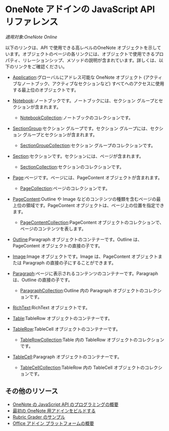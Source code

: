 # OneNote アドインの JavaScript API リファレンス

*適用対象:OneNote Online*

以下のリンクは、API で使用できる高レベルのOneNote オブジェクトを示しています。オブジェクトのページの各リンクには、オブジェクトで使用できるプロパティ、リレーションシップ、メソッドの説明が含まれています。詳しくは、以下のリンクをご確認ください。 
    
- [Application](application.md):グローバルにアドレス可能な OneNote オブジェクト (アクティブなノートブック、アクティブなセクションなど) すべてへのアクセスに使用する最上位のオブジェクトです。

- [Notebook](notebook.md):ノートブックです。ノートブックには、セクション グループとセクションが含まれます。

   - [NotebookCollection](notebookcollection.md):ノートブックのコレクションです。

- [SectionGroup](sectiongroup.md):セクション グループです。セクション グループには、セクション グループとセクションが含まれます。

   - [SectionGroupCollection](sectiongroupcollection.md):セクション グループのコレクションです。

- [Section](section.md):セクションです。セクションには、ページが含まれます。

   - [SectionCollection](sectioncollection.md):セクションのコレクションです。

- [Page](page.md):ページです。ページには、PageContent オブジェクトが含まれます。

   - [PageCollection](pagecollection.md):ページのコレクションです。

- [PageContent](pagecontent.md):Outline や Image などのコンテンツの種類を含むページの最上位の領域です。PageContent オブジェクトは、ページ上の位置を指定できます。

   - [PageContentCollection](pagecontentcollection.md):PageContent オブジェクトのコレクションで、ページのコンテンツを表します。

- [Outline](outline.md):Paragraph オブジェクトのコンテナーです。Outline は、PageContent オブジェクトの直接の子です。

- [Image](image.md):Image オブジェクトです。Image は、PageContent オブジェクトまたは Paragraph の直接の子にすることができます。

- [Paragraph](paragraph.md):ページに表示されるコンテンツのコンテナーです。Paragraph は、Outline の直接の子です。

  - [ParagraphCollection](paragraphcollection.md):Outline 内の Paragraph オブジェクトのコレクションです。

- [RichText](richtext.md):RichText オブジェクトです。

- [Table](table.md):TableRow オブジェクトのコンテナーです。

- [TableRow](tablerow.md):TableCell オブジェクトのコンテナーです。

  - [TableRowCollection](tablerowcollection.md):Table 内の TableRow オブジェクトのコレクションです。
 
- [TableCell](tablecell.md):Paragraph オブジェクトのコンテナーです。

  - [TableCellCollection](tablecellcollection.md):TableRow 内の TableCell オブジェクトのコレクションです。
        
## その他のリソース

- [OneNote の JavaScript API のプログラミングの概要](../../docs/onenote/onenote-add-ins-programming-overview.md)
- [最初の OneNote 用アドインをビルドする](../../docs/onenote/onenote-add-ins-getting-started.md)
- [Rubric Grader のサンプル](https://github.com/OfficeDev/OneNote-Add-in-Rubric-Grader-Preview)
- [Office アドイン プラットフォームの概要](https://dev.office.com/docs/add-ins/overview/office-add-ins)
